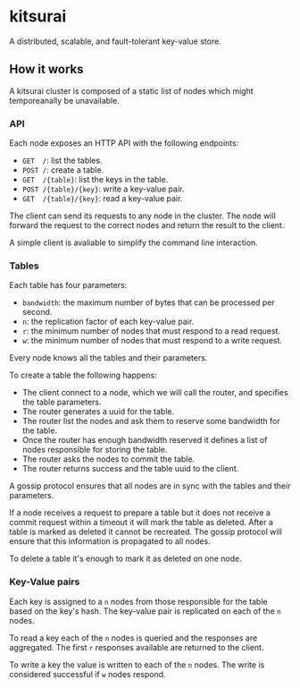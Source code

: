 # kitsurai

A distributed, scalable, and fault-tolerant key-value store.

## How it works

A kitsurai cluster is composed of a static list of nodes which might temporeanally be unavailable.

### API

Each node exposes an HTTP API with the following endpoints:
- `GET  /`: list the tables.
- `POST /`: create a table.
- `GET  /{table}`: list the keys in the table.
- `POST /{table}/{key}`: write a key-value pair.
- `GET  /{table}/{key}`: read a key-value pair.

The client can send its requests to any node in the cluster.
The node will forward the request to the correct nodes and return the result to the client.

A simple client is avaliable to simplify the command line interaction.

### Tables

Each table has four parameters:
- `bandwidth`: the maximum number of bytes that can be processed per second.
- `n`: the replication factor of each key-value pair.
- `r`: the minimum number of nodes that must respond to a read request.
- `w`: the minimum number of nodes that must respond to a write request.

Every node knows all the tables and their parameters.

To create a table the following happens:
- The client connect to a node, which we will call the router, and specifies the table parameters.
- The router generates a uuid for the table.
- The router list the nodes and ask them to reserve some bandwidth for the table.
- Once the router has enough bandwidth reserved it defines a list of nodes responsible for storing the table.
- The router asks the nodes to commit the table.
- The router returns success and the table uuid to the client.

A gossip protocol ensures that all nodes are in sync with the tables and their parameters.

If a node receives a request to prepare a table but it does not receive a commit request within a timeout it will mark the table as deleted.
After a table is marked as deleted it cannot be recreated.
The gossip protocol will ensure that this information is propagated to all nodes.

To delete a table it's enough to mark it as deleted on one node.

### Key-Value pairs

Each key is assigned to a `n` nodes from those responsible for the table based on the key's hash.
The key-value pair is replicated on each of the `n` nodes.

To read a key each of the `n` nodes is queried and the responses are aggregated.
The first `r` responses available are returned to the client.

To write a key the value is written to each of the `n` nodes.
The write is considered successful if `w` nodes respond.

